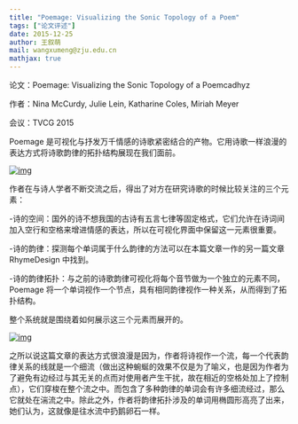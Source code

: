 ```yaml
---
title: "Poemage: Visualizing the Sonic Topology of a Poem"
tags: ["论文评述"]
date: 2015-12-25
author: 王叙萌
mail: wangxumeng@zju.edu.cn
mathjax: true
---
```


论文：Poemage: Visualizing the Sonic Topology of a Poemcadhyz

作者：Nina McCurdy, Julie Lein, Katharine Coles, Miriah Meyer

会议：TVCG 2015

Poemage 是可视化与抒发万千情感的诗歌紧密结合的产物。它用诗歌一样浪漫的表达方式将诗歌韵律的拓扑结构展现在我们面前。

[![img](http://www.cad.zju.edu.cn/home/vagblog/wp-content/uploads/2015/12/%E5%9B%BE%E7%89%871.png)](http://www.cad.zju.edu.cn/home/vagblog/wp-content/uploads/2015/12/图片1.png)

作者在与诗人学者不断交流之后，得出了对方在研究诗歌的时候比较关注的三个元素：

-诗的空间：国外的诗不想我国的古诗有五言七律等固定格式，它们允许在诗词间加入空行和空格来增进情感的表达，所以在可视化界面中保留这一元素很重要。

-诗的韵律：探测每个单词属于什么韵律的方法可以在本篇文章一作的另一篇文章 RhymeDesign 中找到。

-诗的韵律拓扑：与之前的诗歌韵律可视化将每个音节做为一个独立的元素不同，Poemage 将一个单词视作一个节点，具有相同韵律视作一种关系，从而得到了拓扑结构。

整个系统就是围绕着如何展示这三个元素而展开的。

[![img](http://www.cad.zju.edu.cn/home/vagblog/wp-content/uploads/2015/12/%E5%9B%BE%E7%89%872.png)](http://www.cad.zju.edu.cn/home/vagblog/wp-content/uploads/2015/12/图片2.png)

之所以说这篇文章的表达方式很浪漫是因为，作者将诗视作一个流，每一个代表韵律关系的线就是一个细流（做出这种蜿蜒的效果不仅是为了喻义，也是因为作者为了避免有边经过与其无关的点而对使用者产生干扰，故在相近的空格处加上了控制点），它们穿梭在整个流之中。而包含了多种韵律的单词会有许多细流经过，那么它就处在湍流之中。除此之外，作者将韵律拓扑涉及的单词用椭圆形高亮了出来，她们认为，这就像是往水流中扔鹅卵石一样。
